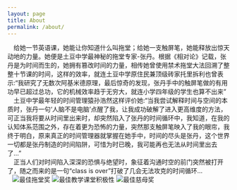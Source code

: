 ```yaml
---
layout: page
title: About
permalink: /about/
---
```

&ensp;&ensp;给她一节英语课，她能让你知道什么叫拖堂；给她一支触屏笔，她能释放出惊天动地的力量。她便是土豆中学最神秘的拖堂专家-张丹。根据《相对论》记载，张丹是为时间而生的，她拥有篡改时间的力量，相传她曾使用禁术拖堂大法回溯了整整十节课的时间，这样的效率，就连土豆中学原住民兼顶级砖家托里拆利也曾表示:“我研究了无数次阿基米德原理，最后惊奇的发现，张丹手中的触屏笔做的有用功早已超过总功，它的机械效率趋于无穷大，就连小学四年级的学生也算不出来”\
&ensp;&ensp;土豆中学最年轻的时间管理猿孙浩然这样评价她:“当我尝试解释时间与空间的本质时，张丹一句‘人脑不是电脑’点醒了我，让我成功破解了进入更高维度的方法，可正当我将要从时间里出来时，却突然陷入了张丹的时间循环中，我知道，在我的认知体系范围之外，存在着更为恐怖的力量，突然那支触屏笔映入了我的眼帘，我终于明白，原来真正的时间管理器就掌握在她手中，时间的尽头是张丹，这个世界一切都是张丹制造的时间陷阱，可惜为时已晚，我可能再也无法从时间里出去了...”\
&ensp;&ensp;正当人们对时间陷入深深的恐惧与绝望时，象征着沟通时空的前门突然被打开了，随之而来的是一句“class is over”打破了几会无法攻克的时间循环...\
&ensp;
![最佳拖堂奖](https://img1.imgtp.com/2023/06/11/rwaWNRqx.png)
![最佳教学课堂积极性](https://img1.imgtp.com/2023/06/12/z2IkIkiQ.png)
![最佳慈母奖](https://img1.imgtp.com/2023/06/13/zNsr8Eb6.png)
